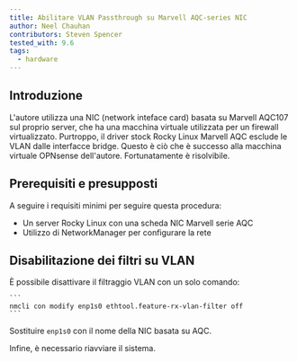 ```yaml
---
title: Abilitare VLAN Passthrough su Marvell AQC-series NIC
author: Neel Chauhan
contributors: Steven Spencer
tested_with: 9.6
tags:
  - hardware
---
```


## Introduzione

L'autore utilizza una NIC (network inteface card) basata su Marvell AQC107 sul proprio server, che ha una macchina virtuale utilizzata per un firewall virtualizzato. Purtroppo, il driver stock Rocky Linux Marvell AQC esclude le VLAN dalle interfacce bridge. Questo è ciò che è successo alla macchina virtuale OPNsense dell'autore. Fortunatamente è risolvibile.

## Prerequisiti e presupposti

A seguire i requisiti minimi per seguire questa procedura:

- Un server Rocky Linux con una scheda NIC Marvell serie AQC
- Utilizzo di NetworkManager per configurare la rete

## Disabilitazione dei filtri su VLAN

È possibile disattivare il filtraggio VLAN con un solo comando:

    ```
    nmcli con modify enp1s0 ethtool.feature-rx-vlan-filter off
    ```

Sostituire `enp1s0` con il nome della NIC basata su AQC.

Infine, è necessario riavviare il sistema.

